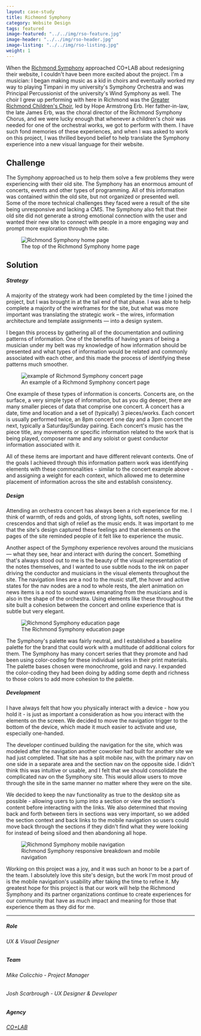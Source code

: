 ```yaml
---
layout: case-study
title: Richmond Symphony
category: Website Design
tags: featured
image-featured: "../../img/rso-feature.jpg"
image-header: "../../img/rso-header.jpg"
image-listing: "../../img/rso-listing.jpg"
weight: 1
---
```


When the [Richmond Symphony](https://www.richmondsymphony.com) approached CO+LAB about redesigning their website, I couldn't have been more excited about the project. I'm a musician: I began making music as a kid in choirs and eventually worked my way to playing Timpani in my university's Symphony Orchestra and was Principal Percussionist of the university's Wind Symphony as well. The choir I grew up performing with here in Richmond was the [Greater Richmond Children's Choir](https://www.facebook.com/Greater-Richmond-Childrens-Choir-130400140336989/), led by Hope Armstrong Erb. Her father-in-law, the late James Erb, was the choral director of the Richmond Symphony Chorus, and we were lucky enough that whenever a children's choir was needed for one of the orchestral works, we got to perform with them. I have such fond memories of these experiences, and when I was asked to work on this project, I was thrilled beyond belief to help translate the Symphony experience into a new visual language for their website.

## Challenge
The Symphony approached us to help them solve a few problems they were experiencing with their old site. The Symphony has an enormous amount of concerts, events and other types of programming. All of this information was contained within the old site, but not organized or presented well. Some of the more technical challenges they faced were a result of the site being unresponsive and lacking a CMS. The Symphony also felt that their old site did not generate a strong emotional connection with the user and wanted their new site to connect with people in a more engaging way and prompt more exploration through the site.

<figure>
	<img src="../../img/rso-home-top.jpg"/ alt="Richmond Symphony home page">
	<figcaption>The top of the Richmond Symphony home page</a></figcaption>
</figure>

## Solution

##### Strategy
A majority of the strategy work had been completed by the time I joined the project, but I was brought in at the tail end of that phase. I was able to help complete a majority of the wireframes for the site, but what was more important was translating the strategic work – the wires, information architecture and template assignments — into a design system. 

I began this process by gathering all of the documentation and outlining patterns of information. One of the benefits of having years of being a musician under my belt was my knowledge of how information should be presented and what types of information would be related and commonly associated with each other, and this made the process of identifying these patterns much smoother.

<figure>
	<img src="../../img/rso-concert.jpg"/ alt="example of Richmond Symphony concert page">
	<figcaption>An example of a Richmond Symphony concert page</figcaption>
</figure>

One example of these types of information is concerts. Concerts are, on the surface, a very simple type of information, but as you dig deeper, there are many smaller pieces of data that comprise one concert. A concert has a date, time and location and a set of (typically) 3 pieces/works. Each concert is usually performed twice, an 8pm concert one day and a 3pm concert the next, typically a Saturday/Sunday pairing. Each concert's music has the piece title, any movements or specific information related to the work that is being played, composer name and any soloist or guest conductor information associated with it.

All of these items are important and have different relevant contexts. One of the goals I achieved through this information pattern work was identifying elements with these commonalities - similar to the concert example above -  and assigning a weight for each context, which allowed me to determine placement of information across the site and establish consistency.

##### Design
Attending an orchestra concert has always been a rich experience for me. I think of warmth, of reds and golds, of strong lights, soft notes, swelling crescendos and that sigh of relief as the music ends. It was important to me that the site's design captured these feelings and that elements on the pages of the site reminded people of it felt like to experience the music.

Another aspect of the Symphony experience revolves around the musicians — what they see, hear and interact with during the concert. Something that's always stood out to me is the beauty of the visual representation of the notes themselves, and I wanted to use subtle nods to the ink on paper driving the conductor and musicians in the visual elements throughout the site. The navigation lines are a nod to the music staff, the hover and active states for the nav nodes are a nod to whole rests, the alert animation on news items is a nod to sound waves emanating from the musicians and is also in the shape of the orchestra. Using elements like these throughout the site built a cohesion between the concert and online experience that is subtle but very elegant.

<figure>
	<img src="../../img/rso-education.jpg"/ alt="Richmond Symphony education page">
	<figcaption>The Richmond Symphony education page</a></figcaption>
</figure>

The Symphony's palette was fairly neutral, and I established a baseline palette for the brand that could work with a multitude of additional colors for them. The Symphony has many concert series that they promote and had been using color-coding for these individual series in their print materials. The palette bases chosen were monochrome, gold and navy. I expanded the color-coding they had been doing by adding some depth and richness to those colors to add more cohesion to the palette.

##### Development
I have always felt that how you physically interact with a device - how you hold it - is just as important a consideration as how you interact with the elements on the screen. We decided to move the navigation trigger to the bottom of the device, which made it much easier to activate and use, especially one-handed.

The developer continued building the navigation for the site, which was modeled after the navigation another coworker had built for another site we had just completed. That site has a split mobile nav, with the primary nav on one side in a separate area and the section nav on the opposite side. I didn't think this was intuitive or usable, and I felt that we should consolidate the complicated nav on the Symphony site. This would allow users to move through the site in the same manner no matter where they were on the site. 

We decided to keep the nav functionality as true to the desktop site as possible - allowing users to jump into a section or view the section's content before interacting with the links. We also determined that moving back and forth between tiers in sections was very important, so we added the section context and back links to the mobile navigation so users could move back through the sections if they didn't find what they were looking for instead of being siloed and then abandoning all hope.

<figure>
	<img src="../../img/rso-mobile-nav.jpg"/ alt="Richmond Symphony mobile navigation">
	<figcaption>Richmond Symphony responsive breakdown and mobile navigation</a></figcaption>
</figure>

Working on this project was a joy, and it was such an honor to be a part of the team. I absolutely love this site's design, but the work I'm most proud of is the mobile navigation's usability after taking the time to refine it. My greatest hope for this project is that our work will help the Richmond Symphony and its partner organizations continue to create experiences for our community that have as much impact and meaning for those that experience them as they did for me.

***
##### Role
###### UX & Visual Designer
##### Team
###### Mike Colicchio - Project Manager
###### Josh Scarbrough - UX Designer & Developer
##### Agency
###### [CO+LAB](https://www.teamcolab.com)